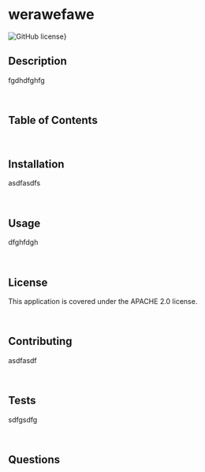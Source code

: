 # werawefawe
  ![GitHub license](<https://img.shields.io/badge/license-APACHE 2.0-blue.svg>)}

  ## Description 
  fgdhdfghfg

  </br>

  ## Table of Contents

  </br>

  ## Installation
  asdfasdfs

  </br>

  ## Usage
  dfghfdgh

  </br>

  ## License
  This application is covered under the APACHE 2.0 license.
 
  </br>

  ## Contributing
  asdfasdf

  </br>

  ## Tests
  sdfgsdfg
  
  </br>

  ## Questions

